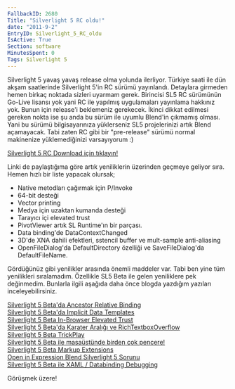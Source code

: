 ```yaml
---
FallbackID: 2680
Title: "Silverlight 5 RC oldu!"
date: "2011-9-2"
EntryID: Silverlight_5_RC_oldu
IsActive: True
Section: software
MinutesSpent: 0
Tags: Silverlight 5
---
```

Silverlight 5 yavaş yavaş release olma yolunda ilerliyor. Türkiye saati
ile dün akşam saatlerinde Silverlight 5'in RC sürümü yayınlandı.
Detaylara girmeden hemen birkaç noktada sizleri uyarmam gerek. Birincisi
SL5 RC sürümünün Go-Live lisansı yok yani RC ile yapılmış uygulamaları
yayınlama hakkınız yok. Bunun için release'i beklemeniz gerekecek.
İkinci dikkat edilmesi gereken nokta ise şu anda bu sürüm ile uyumlu
Blend'in çıkmamış olması. Yani bu sürümü bilgisayarınıza yüklerseniz SL5
projelerinizi artık Blend açamayacak. Tabi zaten RC gibi bir
"pre-release" sürümü normal makinenize yüklemediğinizi varsayıyorum :)

[Silverlight 5 RC Download için
tıklayın!](http://www.silverlight.net/downloads)

Linki de paylaştığıma göre artık yeniliklerin üzerinden geçmeye geliyor
sıra. Hemen hızlı bir liste yapacak olursak;

-   Native metodları çağırmak için P/Invoke
-   64-bit desteği
-   Vector printing
-   Medya için uzaktan kumanda desteği
-   Tarayıcı içi elevated trust
-   PivotViewer artık SL Runtime'ın bir parçası.
-   Data binding'de DataContextChanged
-   3D'de XNA dahili efektleri, sstencil buffer ve mult-sample
    anti-aliasing
-   OpenFileDialog'da DefaultDirectory özelliği ve SaveFileDialog'da
    DefaultFileName.

Gördüğünüz gibi yenilikler arasında önemli maddeler var. Tabi ben yine
tüm yenilikleri sıralamadım. Özellikle SL5 Beta ile gelen yeniliklere
pek değinmedim. Bunlarla ilgili aşağıda daha önce blogda yazdığım
yazıları inceleyebilirsiniz.

[Silverlight 5 Beta'da Ancestor Relative
Binding](http://daron.yondem.com/tr/post/07aaf12e-e4dc-48a9-9acc-4968c0b65e6b)\
 [Silverlight 5 Beta'da Implicit Data
Templates](http://daron.yondem.com/tr/post/5e88aad3-9476-4c35-97c4-41e305e82518)\
 [Silverlight 5 Beta In-Browser Elevated
Trust](http://daron.yondem.com/tr/post/892fdbe4-864e-4e9b-a5c2-3dfa9d7d1218)\
 [Silverlight 5 Beta'da Karater Aralığı ve
RichTextboxOverflow](http://daron.yondem.com/tr/post/2dd0c513-99ca-439d-b1aa-344f6b41246b)\
 [Silverlight 5 Beta
TrickPlay](http://daron.yondem.com/tr/post/0a2038f1-db35-4009-9e22-50313a68cfe8)\
 [Silverlight 5 Beta ile masaüstünde birden çok
pencere!](http://daron.yondem.com/tr/post/b1325503-80ab-40fc-b20c-3aaa703d8a7e)\
 [Silverlight 5 Beta Markup
Extensions](http://daron.yondem.com/tr/post/b94a07d5-3909-46b8-938a-82c60a0e6869)\
 [Open in Expression Blend Silverlight 5
Sorunu](http://daron.yondem.com/tr/post/61b1da8a-1009-4620-835c-8969f090d41e)\
 [Silverlight 5 Beta ile XAML / Databinding
Debugging](http://daron.yondem.com/tr/post/1fb13798-77cb-4673-91f6-e64f26c94561)

Görüşmek üzere!


